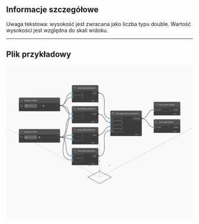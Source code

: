 ## Informacje szczegółowe
Uwaga tekstowa: wysokość jest zwracana jako liczba typu double. Wartość wysokości jest względna do skali widoku.
___
## Plik przykładowy

![Height](./Autodesk.DesignScript.Geometry.Rectangle.Height_img.jpg)

